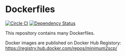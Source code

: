 # Dockerfiles

[![Circle CI](https://circleci.com/gh/minimum2scp/dockerfiles/tree/master.svg?style=svg)](https://circleci.com/gh/minimum2scp/dockerfiles/tree/master)
[![Dependency Status](https://gemnasium.com/minimum2scp/dockerfiles.svg)](https://gemnasium.com/minimum2scp/dockerfiles)

This repository contains many Dockerfiles.

Docker images are published on Docker Hub Registory:
https://registry.hub.docker.com/repos/minimum2scp/

